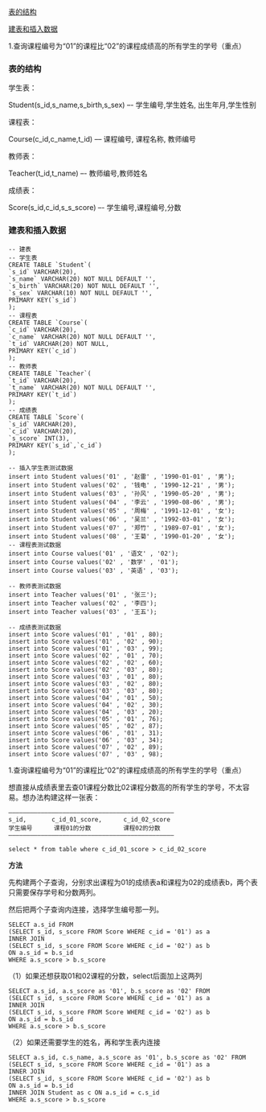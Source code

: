 [表的结构](#表的结构)

[建表和插入数据](#建表和插入数据)


1.查询课程编号为“01”的课程比“02”的课程成绩高的所有学生的学号（重点）


### 表的结构

学生表：

Student(s_id,s_name,s_birth,s_sex) –- 学生编号,学生姓名, 出生年月,学生性别

课程表：

Course(c_id,c_name,t_id) –– 课程编号, 课程名称, 教师编号

教师表：

Teacher(t_id,t_name) –- 教师编号,教师姓名

成绩表：

Score(s_id,c_id,s_s_score) –- 学生编号,课程编号,分数

### 建表和插入数据
```
-- 建表
-- 学生表
CREATE TABLE `Student`(
`s_id` VARCHAR(20),
`s_name` VARCHAR(20) NOT NULL DEFAULT '',
`s_birth` VARCHAR(20) NOT NULL DEFAULT '',
`s_sex` VARCHAR(10) NOT NULL DEFAULT '',
PRIMARY KEY(`s_id`)
);
-- 课程表
CREATE TABLE `Course`(
`c_id` VARCHAR(20),
`c_name` VARCHAR(20) NOT NULL DEFAULT '',
`t_id` VARCHAR(20) NOT NULL,
PRIMARY KEY(`c_id`)
);
-- 教师表
CREATE TABLE `Teacher`(
`t_id` VARCHAR(20),
`t_name` VARCHAR(20) NOT NULL DEFAULT '',
PRIMARY KEY(`t_id`)
);
-- 成绩表
CREATE TABLE `Score`(
`s_id` VARCHAR(20),
`c_id` VARCHAR(20),
`s_score` INT(3),
PRIMARY KEY(`s_id`,`c_id`)
);
```
```
-- 插入学生表测试数据
insert into Student values('01' , '赵雷' , '1990-01-01' , '男');
insert into Student values('02' , '钱电' , '1990-12-21' , '男');
insert into Student values('03' , '孙风' , '1990-05-20' , '男');
insert into Student values('04' , '李云' , '1990-08-06' , '男');
insert into Student values('05' , '周梅' , '1991-12-01' , '女');
insert into Student values('06' , '吴兰' , '1992-03-01' , '女');
insert into Student values('07' , '郑竹' , '1989-07-01' , '女');
insert into Student values('08' , '王菊' , '1990-01-20' , '女');
-- 课程表测试数据
insert into Course values('01' , '语文' , '02');
insert into Course values('02' , '数学' , '01');
insert into Course values('03' , '英语' , '03');

-- 教师表测试数据
insert into Teacher values('01' , '张三');
insert into Teacher values('02' , '李四');
insert into Teacher values('03' , '王五');

-- 成绩表测试数据
insert into Score values('01' , '01' , 80);
insert into Score values('01' , '02' , 90);
insert into Score values('01' , '03' , 99);
insert into Score values('02' , '01' , 70);
insert into Score values('02' , '02' , 60);
insert into Score values('02' , '03' , 80);
insert into Score values('03' , '01' , 80);
insert into Score values('03' , '02' , 80);
insert into Score values('03' , '03' , 80);
insert into Score values('04' , '01' , 50);
insert into Score values('04' , '02' , 30);
insert into Score values('04' , '03' , 20);
insert into Score values('05' , '01' , 76);
insert into Score values('05' , '02' , 87);
insert into Score values('06' , '01' , 31);
insert into Score values('06' , '03' , 34);
insert into Score values('07' , '02' , 89);
insert into Score values('07' , '03' , 98);
```

1.查询课程编号为“01”的课程比“02”的课程成绩高的所有学生的学号（重点）

想直接从成绩表里去查01课程分数比02课程分数高的所有学生的学号，不太容易。想办法构建这样一张表：
```
——————————————————————————————————————————————
s_id,       c_id_01_score,      c_id_02_score 
学生编号      课程01的分数         课程02的分数
——————————————————————————————————————————————

select * from table where c_id_01_score > c_id_02_score 
```
**方法**

先构建两个子查询，分别求出课程为01的成绩表a和课程为02的成绩表b，两个表只需要保存学号和分数两列。

然后把两个子查询内连接，选择学生编号那一列。

```
SELECT a.s_id FROM
(SELECT s_id, s_score FROM Score WHERE c_id = '01') as a
INNER JOIN
(SELECT s_id, s_score FROM Score WHERE c_id = '02') as b
ON a.s_id = b.s_id
WHERE a.s_score > b.s_score
```
（1）如果还想获取01和02课程的分数，select后面加上这两列
```
SELECT a.s_id, a.s_score as '01', b.s_score as '02' FROM
(SELECT s_id, s_score FROM Score WHERE c_id = '01') as a
INNER JOIN
(SELECT s_id, s_score FROM Score WHERE c_id = '02') as b
ON a.s_id = b.s_id
WHERE a.s_score > b.s_score
```
（2）如果还需要学生的姓名，再和学生表内连接
```
SELECT a.s_id, c.s_name, a.s_score as '01', b.s_score as '02' FROM
(SELECT s_id, s_score FROM Score WHERE c_id = '01') as a
INNER JOIN
(SELECT s_id, s_score FROM Score WHERE c_id = '02') as b
ON a.s_id = b.s_id
INNER JOIN Student as c ON a.s_id = c.s_id
WHERE a.s_score > b.s_score
```
